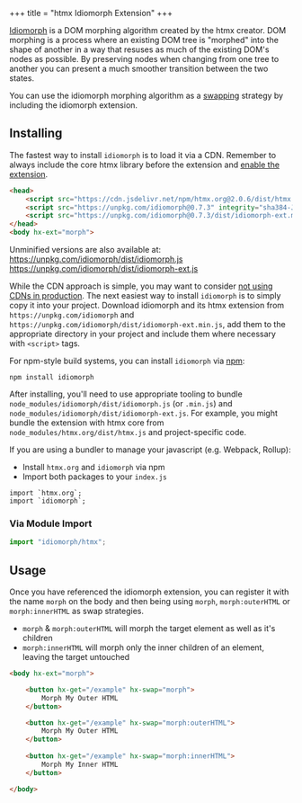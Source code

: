 +++
title = "htmx Idiomorph Extension"
+++

[Idiomorph](https://github.com/bigskysoftware/idiomorph) is a DOM morphing algorithm created by the htmx creator.  DOM
morphing is a process where an existing DOM tree is "morphed" into the shape of another in a way that resuses as much of
the existing DOM's nodes as possible.  By preserving nodes when changing from one tree to another you can present a 
much smoother transition between the two states.

You can use the idiomorph morphing algorithm as a [swapping](@attributes/hx-swap) strategy by including the idiomorph 
extension.

## Installing

The fastest way to install `idiomorph` is to load it via a CDN. Remember to always include the core htmx library before the extension and [enable the extension](#usage).
```HTML
<head>
    <script src="https://cdn.jsdelivr.net/npm/htmx.org@2.0.6/dist/htmx.min.js@2.0.6" integrity="sha384-HGfztofotfshcF7+8n44JQL2oJmowVChPTg48S+jvZoztPfvwD79OC/LTtG6dMp+" crossorigin="anonymous"></script>
    <script src="https://unpkg.com/idiomorph@0.7.3" integrity="sha384-JcorokHTL/m+D6ZHe2+yFVQopVwZ+91GxAPDyEZ6/A/OEPGEx1+MeNSe2OGvoRS9" crossorigin="anonymous"></script>
    <script src="https://unpkg.com/idiomorph@0.7.3/dist/idiomorph-ext.min.js" integrity="sha384-szktAZju9fwY15dZ6D2FKFN4eZoltuXiHStNDJWK9+FARrxJtquql828JzikODob" crossorigin="anonymous"></script>
</head>
<body hx-ext="morph">
```
Unminified versions are also available at:  
https://unpkg.com/idiomorph/dist/idiomorph.js  
https://unpkg.com/idiomorph/dist/idiomorph-ext.js

While the CDN approach is simple, you may want to consider [not using CDNs in production](https://blog.wesleyac.com/posts/why-not-javascript-cdn). The next easiest way to install `idiomorph` is to simply copy it into your project. Download idiomorph and its htmx extension from `https://unpkg.com/idiomorph` and `https://unpkg.com/idiomorph/dist/idiomorph-ext.min.js`, add them to the appropriate directory in your project and include them where necessary with `<script>` tags.

For npm-style build systems, you can install `idiomorph` via [npm](https://www.npmjs.com/):
```shell
npm install idiomorph
```
After installing, you'll need to use appropriate tooling to bundle `node_modules/idiomorph/dist/idiomorph.js` (or `.min.js`) and `node_modules/idiomorph/dist/idiomorph-ext.js`. For example, you might bundle the extension with htmx core from `node_modules/htmx.org/dist/htmx.js` and project-specific code.

If you are using a bundler to manage your javascript (e.g. Webpack, Rollup):
- Install `htmx.org` and `idiomorph` via npm
- Import both packages to your `index.js`
```JS
import `htmx.org`;
import `idiomorph`; 
```

### Via Module Import

```javascript
import "idiomorph/htmx";
```

## Usage

Once you have referenced the idiomorph extension, you can register it with the name `morph` on the body and then being
using `morph`, `morph:outerHTML` or `morph:innerHTML` as swap strategies.

* `morph` & `morph:outerHTML` will morph the target element as well as it's children
* `morph:innerHTML` will morph only the inner children of an element, leaving the target untouched

```html
<body hx-ext="morph">

    <button hx-get="/example" hx-swap="morph">
        Morph My Outer HTML
    </button>

    <button hx-get="/example" hx-swap="morph:outerHTML">
        Morph My Outer HTML
    </button>
    
    <button hx-get="/example" hx-swap="morph:innerHTML">
        Morph My Inner HTML
    </button>

</body>
```

